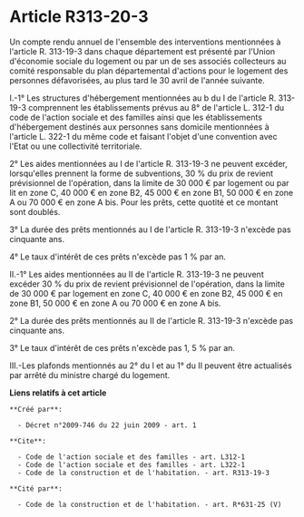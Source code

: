 # Article R313-20-3

Un compte rendu annuel de l'ensemble des interventions mentionnées à l'article R. 313-19-3 dans chaque département est
présenté par l'Union d'économie sociale du logement ou par un de ses associés collecteurs au comité responsable du plan
départemental d'actions pour le logement des personnes défavorisées, au plus tard le 30 avril de l'année suivante.

I.-1° Les structures d'hébergement mentionnées au b du I de l'article R. 313-19-3 comprennent les établissements prévus au 8°
de l'article L. 312-1 du code de l'action sociale et des familles ainsi que les établissements d'hébergement destinés aux
personnes sans domicile mentionnées à l'article L. 322-1 du même code et faisant l'objet d'une convention avec l'Etat ou une
collectivité territoriale. 

2° Les aides mentionnées au I de l'article R. 313-19-3 ne peuvent excéder, lorsqu'elles prennent la forme de subventions, 30
% du prix de revient prévisionnel de l'opération, dans la limite de 30 000 € par logement ou par lit en zone C, 40 000 € en
zone B2, 45 000 € en zone B1, 50 000 € en zone A ou 70 000 € en zone A bis. Pour les prêts, cette quotité et ce montant sont
doublés. 

3° La durée des prêts mentionnés au I de l'article R. 313-19-3 n'excède pas cinquante ans. 

4° Le taux d'intérêt de ces prêts n'excède pas 1 % par an. 

II.-1° Les aides mentionnées au II de l'article R. 313-19-3 ne peuvent excéder 30 % du prix de revient prévisionnel de
l'opération, dans la limite de 30 000 € par logement en zone C, 40 000 € en zone B2, 45 000 € en zone B1, 50 000 € en zone A
ou 70 000 € en zone A bis. 

2° La durée des prêts mentionnés au II de l'article R. 313-19-3 n'excède pas cinquante ans. 

3° Le taux d'intérêt de ces prêts n'excède pas 1, 5 % par an. 

III.-Les plafonds mentionnés au 2° du I et au 1° du II peuvent être actualisés par arrêté du ministre chargé du logement.

**Liens relatifs à cet article**

	**Créé par**:

	  - Décret n°2009-746 du 22 juin 2009 - art. 1

	**Cite**:

	  - Code de l'action sociale et des familles - art. L312-1
	  - Code de l'action sociale et des familles - art. L322-1
	  - Code de la construction et de l'habitation. - art. R313-19-3

	**Cité par**:

	  - Code de la construction et de l'habitation. - art. R*631-25 (V)
